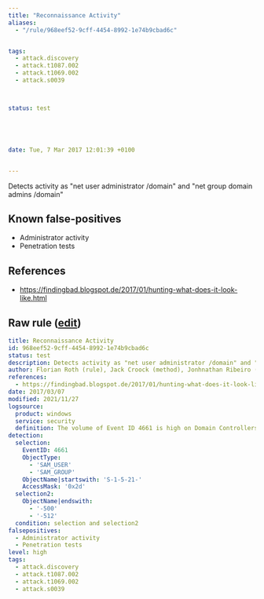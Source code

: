 ```yaml
---
title: "Reconnaissance Activity"
aliases:
  - "/rule/968eef52-9cff-4454-8992-1e74b9cbad6c"


tags:
  - attack.discovery
  - attack.t1087.002
  - attack.t1069.002
  - attack.s0039



status: test





date: Tue, 7 Mar 2017 12:01:39 +0100


---
```


Detects activity as "net user administrator /domain" and "net group domain admins /domain"

<!--more-->


## Known false-positives

* Administrator activity
* Penetration tests



## References

* https://findingbad.blogspot.de/2017/01/hunting-what-does-it-look-like.html


## Raw rule ([edit](https://github.com/SigmaHQ/sigma/edit/master/rules/windows/builtin/security/win_susp_net_recon_activity.yml))
```yaml
title: Reconnaissance Activity
id: 968eef52-9cff-4454-8992-1e74b9cbad6c
status: test
description: Detects activity as "net user administrator /domain" and "net group domain admins /domain"
author: Florian Roth (rule), Jack Croock (method), Jonhnathan Ribeiro (improvements), oscd.community
references:
  - https://findingbad.blogspot.de/2017/01/hunting-what-does-it-look-like.html
date: 2017/03/07
modified: 2021/11/27
logsource:
  product: windows
  service: security
  definition: The volume of Event ID 4661 is high on Domain Controllers and therefore "Audit SAM" and "Audit Kernel Object" advanced audit policy settings are not configured in the recommendations for server systems
detection:
  selection:
    EventID: 4661
    ObjectType:
      - 'SAM_USER'
      - 'SAM_GROUP'
    ObjectName|startswith: 'S-1-5-21-'
    AccessMask: '0x2d'
  selection2:
    ObjectName|endswith:
      - '-500'
      - '-512'
  condition: selection and selection2
falsepositives:
  - Administrator activity
  - Penetration tests
level: high
tags:
  - attack.discovery
  - attack.t1087.002
  - attack.t1069.002
  - attack.s0039

```
